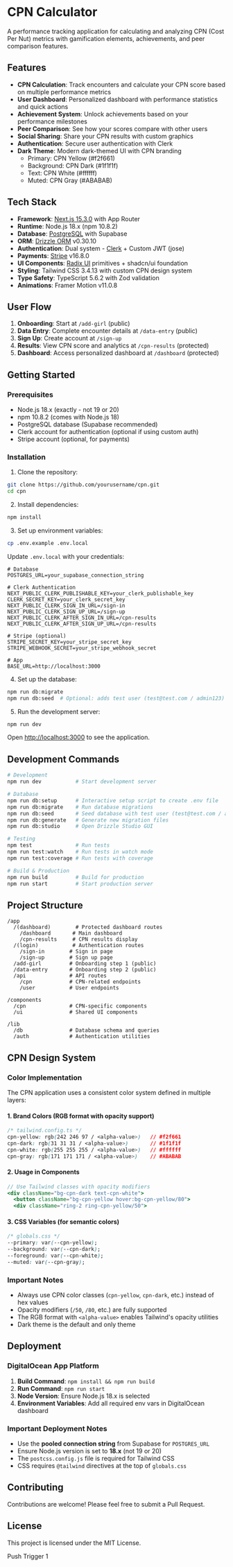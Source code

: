 # CPN Calculator

A performance tracking application for calculating and analyzing CPN (Cost Per Nut) metrics with gamification elements, achievements, and peer comparison features.

## Features

- **CPN Calculation**: Track encounters and calculate your CPN score based on multiple performance metrics
- **User Dashboard**: Personalized dashboard with performance statistics and quick actions
- **Achievement System**: Unlock achievements based on your performance milestones
- **Peer Comparison**: See how your scores compare with other users
- **Social Sharing**: Share your CPN results with custom graphics
- **Authentication**: Secure user authentication with Clerk
- **Dark Theme**: Modern dark-themed UI with CPN branding
  - Primary: CPN Yellow (#f2f661)
  - Background: CPN Dark (#1f1f1f)
  - Text: CPN White (#ffffff)
  - Muted: CPN Gray (#ABABAB)

## Tech Stack

- **Framework**: [Next.js 15.3.0](https://nextjs.org/) with App Router
- **Runtime**: Node.js 18.x (npm 10.8.2)
- **Database**: [PostgreSQL](https://www.postgresql.org/) with Supabase
- **ORM**: [Drizzle ORM](https://orm.drizzle.team/) v0.30.10
- **Authentication**: Dual system - [Clerk](https://clerk.com/) + Custom JWT (jose)
- **Payments**: [Stripe](https://stripe.com/) v16.8.0
- **UI Components**: [Radix UI](https://www.radix-ui.com/) primitives + shadcn/ui foundation
- **Styling**: Tailwind CSS 3.4.13 with custom CPN design system
- **Type Safety**: TypeScript 5.6.2 with Zod validation
- **Animations**: Framer Motion v11.0.8

## User Flow

1. **Onboarding**: Start at `/add-girl` (public)
2. **Data Entry**: Complete encounter details at `/data-entry` (public)
3. **Sign Up**: Create account at `/sign-up`
4. **Results**: View CPN score and analytics at `/cpn-results` (protected)
5. **Dashboard**: Access personalized dashboard at `/dashboard` (protected)

## Getting Started

### Prerequisites

- Node.js 18.x (exactly - not 19 or 20)
- npm 10.8.2 (comes with Node.js 18)
- PostgreSQL database (Supabase recommended)
- Clerk account for authentication (optional if using custom auth)
- Stripe account (optional, for payments)

### Installation

1. Clone the repository:
```bash
git clone https://github.com/yourusername/cpn.git
cd cpn
```

2. Install dependencies:
```bash
npm install
```

3. Set up environment variables:
```bash
cp .env.example .env.local
```

Update `.env.local` with your credentials:
```env
# Database
POSTGRES_URL=your_supabase_connection_string

# Clerk Authentication
NEXT_PUBLIC_CLERK_PUBLISHABLE_KEY=your_clerk_publishable_key
CLERK_SECRET_KEY=your_clerk_secret_key
NEXT_PUBLIC_CLERK_SIGN_IN_URL=/sign-in
NEXT_PUBLIC_CLERK_SIGN_UP_URL=/sign-up
NEXT_PUBLIC_CLERK_AFTER_SIGN_IN_URL=/cpn-results
NEXT_PUBLIC_CLERK_AFTER_SIGN_UP_URL=/cpn-results

# Stripe (optional)
STRIPE_SECRET_KEY=your_stripe_secret_key
STRIPE_WEBHOOK_SECRET=your_stripe_webhook_secret

# App
BASE_URL=http://localhost:3000
```

4. Set up the database:
```bash
npm run db:migrate
npm run db:seed  # Optional: adds test user (test@test.com / admin123)
```

5. Run the development server:
```bash
npm run dev
```

Open [http://localhost:3000](http://localhost:3000) to see the application.

## Development Commands

```bash
# Development
npm run dev           # Start development server

# Database
npm run db:setup      # Interactive setup script to create .env file
npm run db:migrate    # Run database migrations
npm run db:seed       # Seed database with test user (test@test.com / admin123)
npm run db:generate   # Generate new migration files
npm run db:studio     # Open Drizzle Studio GUI

# Testing
npm test              # Run tests
npm run test:watch    # Run tests in watch mode
npm run test:coverage # Run tests with coverage

# Build & Production
npm run build         # Build for production
npm run start         # Start production server
```

## Project Structure

```
/app
  /(dashboard)        # Protected dashboard routes
    /dashboard       # Main dashboard
    /cpn-results     # CPN results display
  /(login)           # Authentication routes
    /sign-in        # Sign in page
    /sign-up        # Sign up page
  /add-girl         # Onboarding step 1 (public)
  /data-entry       # Onboarding step 2 (public)
  /api              # API routes
    /cpn            # CPN-related endpoints
    /user           # User endpoints

/components
  /cpn              # CPN-specific components
  /ui               # Shared UI components

/lib
  /db               # Database schema and queries
  /auth             # Authentication utilities
```

## CPN Design System

### Color Implementation

The CPN application uses a consistent color system defined in multiple layers:

#### 1. Brand Colors (RGB format with opacity support)
```css
/* tailwind.config.ts */
cpn-yellow: rgb(242 246 97 / <alpha-value>)   // #f2f661
cpn-dark: rgb(31 31 31 / <alpha-value>)       // #1f1f1f
cpn-white: rgb(255 255 255 / <alpha-value>)   // #ffffff
cpn-gray: rgb(171 171 171 / <alpha-value>)    // #ABABAB
```

#### 2. Usage in Components
```jsx
// Use Tailwind classes with opacity modifiers
<div className="bg-cpn-dark text-cpn-white">
  <button className="bg-cpn-yellow hover:bg-cpn-yellow/80">
  <div className="ring-2 ring-cpn-yellow/50">
```

#### 3. CSS Variables (for semantic colors)
```css
/* globals.css */
--primary: var(--cpn-yellow);
--background: var(--cpn-dark);
--foreground: var(--cpn-white);
--muted: var(--cpn-gray);
```

### Important Notes
- Always use CPN color classes (`cpn-yellow`, `cpn-dark`, etc.) instead of hex values
- Opacity modifiers (`/50`, `/80`, etc.) are fully supported
- The RGB format with `<alpha-value>` enables Tailwind's opacity utilities
- Dark theme is the default and only theme

## Deployment

### DigitalOcean App Platform

1. **Build Command**: `npm install && npm run build`
2. **Run Command**: `npm run start`
3. **Node Version**: Ensure Node.js 18.x is selected
4. **Environment Variables**: Add all required env vars in DigitalOcean dashboard

### Important Deployment Notes

- Use the **pooled connection string** from Supabase for `POSTGRES_URL`
- Ensure Node.js version is set to **18.x** (not 19 or 20)
- The `postcss.config.js` file is required for Tailwind CSS
- CSS requires `@tailwind` directives at the top of `globals.css`

## Contributing

Contributions are welcome! Please feel free to submit a Pull Request.

## License

This project is licensed under the MIT License.


Push Trigger 1